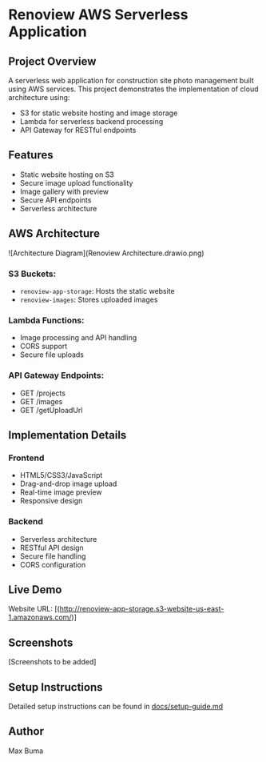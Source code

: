 # Renoview AWS Serverless Application

## Project Overview
A serverless web application for construction site photo management built using AWS services. This project demonstrates the implementation of cloud architecture using:
- S3 for static website hosting and image storage
- Lambda for serverless backend processing
- API Gateway for RESTful endpoints

## Features
- Static website hosting on S3
- Secure image upload functionality
- Image gallery with preview
- Secure API endpoints
- Serverless architecture

## AWS Architecture
![Architecture Diagram](Renoview Architecture.drawio.png)

### S3 Buckets:
- `renoview-app-storage`: Hosts the static website
- `renoview-images`: Stores uploaded images

### Lambda Functions:
- Image processing and API handling
- CORS support
- Secure file uploads

### API Gateway Endpoints:
- GET /projects
- GET /images
- GET /getUploadUrl

## Implementation Details

### Frontend
- HTML5/CSS3/JavaScript
- Drag-and-drop image upload
- Real-time image preview
- Responsive design

### Backend
- Serverless architecture
- RESTful API design
- Secure file handling
- CORS configuration

## Live Demo
Website URL: [(http://renoview-app-storage.s3-website-us-east-1.amazonaws.com/)]

## Screenshots
[Screenshots to be added]

## Setup Instructions
Detailed setup instructions can be found in [docs/setup-guide.md](docs/setup-guide.md)

## Author
Max Buma
